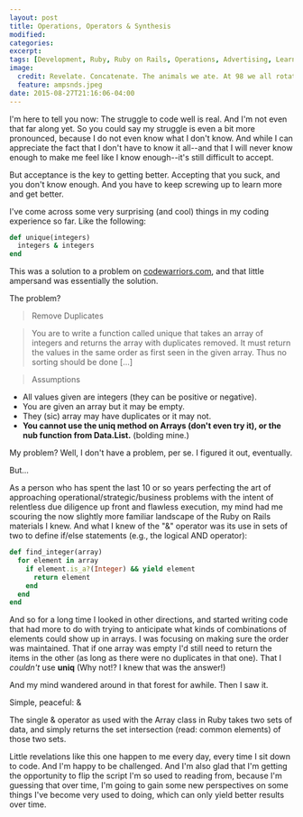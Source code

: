 ```yaml
---
layout: post
title: Operations, Operators & Synthesis
modified:
categories:
excerpt:
tags: [Development, Ruby, Ruby on Rails, Operations, Advertising, Learning]
image:
  credit: Revelate. Concatenate. The animals we ate. At 98 we all rotate.
  feature: ampsnds.jpeg
date: 2015-08-27T21:16:06-04:00
---
```

I'm here to tell you now: The struggle to code well is real. And I'm not even that far along yet. So you could say my struggle is even a bit more pronounced, because I do not even know what I don't know. And while I can appreciate the fact that I don't have to know it all--and that I will never know enough to make me feel like I know enough--it's still difficult to accept.

But acceptance is the key to getting better. Accepting that you suck, and you don't know enough. And you have to keep screwing up to learn more and get better.

I've come across some very surprising (and cool) things in my coding experience so far. Like the following:

~~~ ruby
def unique(integers)
  integers & integers
end
~~~

This was a solution to a problem on <a href="http://codewarriors.com">codewarriors.com</a>, and that little ampersand was essentially the solution.

The problem?

> Remove Duplicates

> You are to write a function called unique that takes an array of integers and returns the array with duplicates removed. It must return the values in the same order as first seen in the given array. Thus no sorting should be done [...]

> Assumptions
* All values given are integers (they can be positive or negative).
* You are given an array but it may be empty.
* They (sic) array may have duplicates or it may not.
* <b>You cannot use the uniq method on Arrays (don't even try it), or the nub function from Data.List.</b> (bolding mine.)

My problem? Well, I don't have a problem, per se. I figured it out, eventually.

But...

As a person who has spent the last 10 or so years perfecting the art of approaching operational/strategic/business problems with the intent of relentless due diligence up front and flawless execution, my mind had me scouring the now slightly more familiar landscape of the Ruby on Rails materials I knew. And what I knew of the "&" operator was its use in sets of two to define if/else statements (e.g., the logical AND operator):

~~~ ruby
def find_integer(array)
  for element in array
    if element.is_a?(Integer) && yield element
      return element
    end
  end
end
~~~

And so for a long time I looked in other directions, and started writing code that had more to do with trying to anticipate what kinds of combinations of elements could show up in arrays. I was focusing on making sure the order was maintained. That if one array was empty I'd still need to return the items in the other (as long as there were no duplicates in that one). That I <i>couldn't</i> use <b>uniq</b> (Why not!? I knew that was the answer!)

And my mind wandered around in that forest for awhile. Then I saw it.

Simple, peaceful: &

The single & operator as used with the Array class in Ruby takes two sets of data, and simply returns the set intersection (read: common elements) of those two sets.

Little revelations like this one happen to me every day, every time I sit down to code. And I'm happy to be challenged. And I'm also glad that I'm getting the opportunity to flip the script I'm so used to reading from, because I'm guessing that over time, I'm going to gain some new perspectives on some things I've become very used to doing, which can only yield better results over time. 
